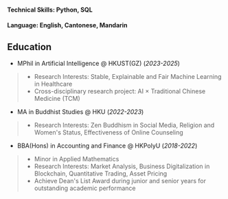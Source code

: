 <!-- # xiaowei shi  -->

<!-- #### Software / Medical engineer | M.S. Physics and engineering @ UCL23 -->

#### Technical Skills: Python, SQL
#### Language: English, Cantonese, Mandarin

## Education
- MPhil in Artificial Intelligence @ HKUST(GZ) (_2023-2025_)
> - Research Interests: Stable, Explainable and Fair Machine Learning in Healthcare
> - Cross-disciplinary research project: AI × Traditional Chinese Medicine (TCM)

- MA in Buddhist Studies @ HKU (_2022-2023_)
> - Research Interests: Zen Buddhism in Social Media, Religion and Women's Status, Effectiveness of Online Counseling

- BBA(Hons) in Accounting and Finance @ HKPolyU (_2018-2022_)
> - Minor in Applied Mathematics
> - Research Interests: Market Analysis, Business Digitalization in Blockchain, Quantitative Trading, Asset Pricing
> - Achieve Dean's List Award during junior and senior years for outstanding academic performance


<!-- ## Work Experience
**Data Scientist @ Toyota Financial Services (_June 2022 - Present_)**
- Uncovered and corrected missing step in production data pipeline which impacted over 70% of active accounts
- Redeveloped loan originations model which resulted in 50% improvement in model performance and saving 1 million dollars in potential losses

**Data Science Consultant @ Shawhin Talebi Ventures LLC (_December 2020 - Present_)**
- Conducted data collection, processing, and analysis for novel study evaluating the impact of over 300 biometrics variables on human performance in hyper-realistic, live-fire training scenarios
- Applied unsupervised deep learning approaches to longitudinal ICU data to discover novel sepsis sub-phenotypes

## Projects

### Decoding Physical and Cognitive Impacts of Particulate Matter Concentrations at Ultra-Fine Scales
[Publication](https://www.mdpi.com/1424-8220/22/11/4240)

Used **Matlab** to train over 100 machine learning models which estimated particulate matter concentrations based on a suite of over 300 biometric variables. We found biometric variables can be used to accurately estimate particulate matter concentrations at ultra-fine spatial scales with high fidelity (r2 = 0.91) and that smaller particles are better estimated than larger ones. Inferring environmental conditions solely from biometric measurements allows us to disentangle key interactions between the environment and the body.

![Bike Study](/assets/img/bike_study.jpeg)


## Certificates -->


